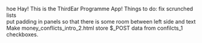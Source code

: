 hoe Hay! This is the ThirdEar Programme App!
Things to do:
fix scrunched lists<br>
put padding in panels so that there is some room between left side and text<br>
Make money_conflicts_intro_2.html store $_POST data from confilcts_1 checkboxes.<br>


